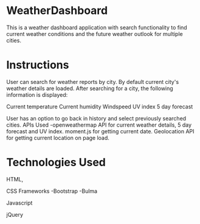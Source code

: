 # WeatherDashboard


This is a weather dashboard application with search functionality to find current weather conditions and the future weather outlook for multiple cities.

# Instructions

User can search for weather reports by city. By default current city's weather details are loaded.
After searching for a city, the following information is displayed:

Current temperature
Current humidity
Windspeed
UV index
5 day forecast

User has an option to go back in history and select previously searched cities.
APIs Used -openweathermap API for current weather details, 5 day forecast and UV index.
moment.js for getting current date.
Geolocation API for getting current location on page load.


# Technologies Used

HTML, 

CSS Frameworks
  -Bootstrap
  -Bulma 

Javascript

jQuery
